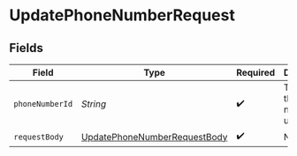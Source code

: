 # UpdatePhoneNumberRequest


## Fields

| Field                                                                                   | Type                                                                                    | Required                                                                                | Description                                                                             |
| --------------------------------------------------------------------------------------- | --------------------------------------------------------------------------------------- | --------------------------------------------------------------------------------------- | --------------------------------------------------------------------------------------- |
| `phoneNumberId`                                                                         | *String*                                                                                | :heavy_check_mark:                                                                      | The ID of the phone number to update                                                    |
| `requestBody`                                                                           | [UpdatePhoneNumberRequestBody](../../models/operations/UpdatePhoneNumberRequestBody.md) | :heavy_check_mark:                                                                      | N/A                                                                                     |
